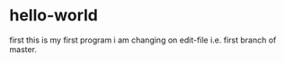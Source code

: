 # hello-world
first
this is my first program
i am changing  on edit-file i.e. first branch of master.
